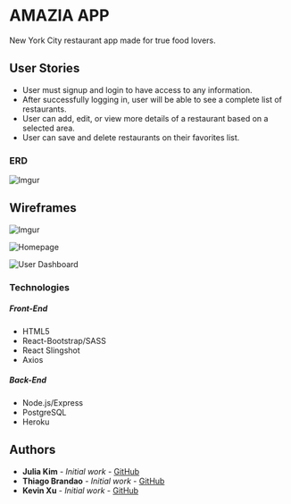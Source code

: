 # AMAZIA APP
New York City restaurant app made for true food lovers.


## User Stories

* User must signup and login to have access to any information.
* After successfully logging in, user will be able to see a complete list of restaurants.
* User can add, edit, or view more details of a restaurant based on a selected area.
* User can save and delete restaurants on their favorites list.


### ERD
![Imgur](http://i.imgur.com/vYM2DaI.png)

## Wireframes

![Imgur](http://i.imgur.com/xXrUQft.jpg)

![Homepage](http://i.imgur.com/MAyIZMZ.png "Page 1")

![User Dashboard](http://i.imgur.com/IyuCXUi.png "Page 2")

### Technologies

##### Front-End
* HTML5
* React-Bootstrap/SASS
* React Slingshot
* Axios

##### Back-End
* Node.js/Express
* PostgreSQL
* Heroku



## Authors

* **Julia Kim** - *Initial work* - [GitHub](https://github.com/jkim0620)
* **Thiago Brandao** - *Initial work* - [GitHub](https://github.com/thiagobrandao2017)
* **Kevin Xu** - *Initial work* - [GitHub](https://github.com/uxnivek8)
